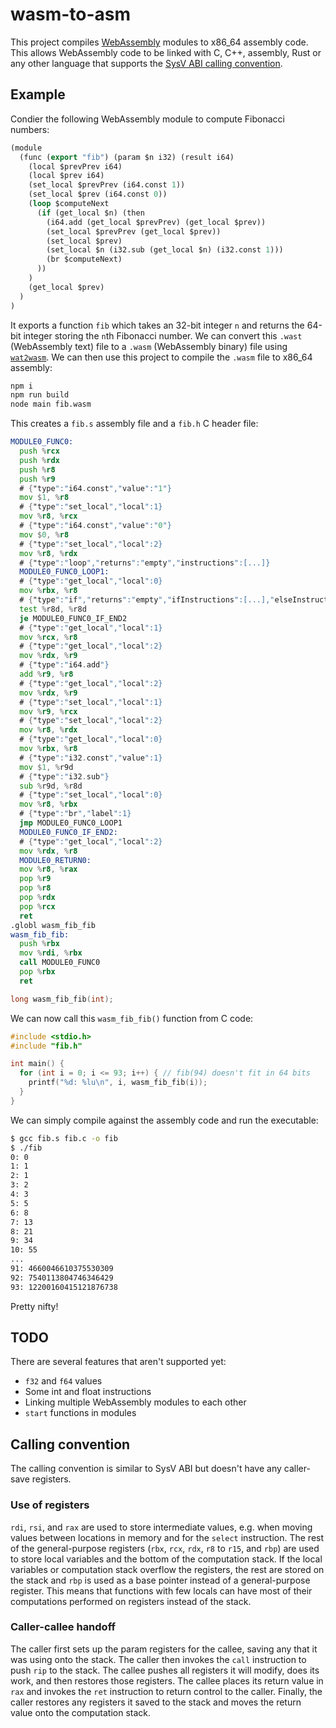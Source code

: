 # wasm-to-asm

This project compiles [WebAssembly](https://webassembly.org) modules to x86_64 assembly code.
This allows WebAssembly code to be linked with C, C++, assembly, Rust or any other language that supports the [SysV ABI calling convention](https://wiki.osdev.org/System_V_ABI#x86-64).

## Example

Condier the following WebAssembly module to compute Fibonacci numbers:
```lisp
(module
  (func (export "fib") (param $n i32) (result i64)
    (local $prevPrev i64)
    (local $prev i64)
    (set_local $prevPrev (i64.const 1))
    (set_local $prev (i64.const 0))
    (loop $computeNext
      (if (get_local $n) (then
        (i64.add (get_local $prevPrev) (get_local $prev))
        (set_local $prevPrev (get_local $prev))
        (set_local $prev)
        (set_local $n (i32.sub (get_local $n) (i32.const 1)))
        (br $computeNext)
      ))
    )
    (get_local $prev)
  )
)
```
It exports a function `fib` which takes an 32-bit integer `n` and returns the 64-bit integer storing the `n`th Fibonacci number.
We can convert this `.wast` (WebAssembly text) file to a `.wasm` (WebAssembly binary) file using [`wat2wasm`](https://github.com/WebAssembly/wabt).
We can then use this project to compile the `.wasm` file to x86_64 assembly:
```bash
npm i
npm run build
node main fib.wasm
```
This creates a `fib.s` assembly file and a `fib.h` C header file:
```asm
MODULE0_FUNC0:
  push %rcx
  push %rdx
  push %r8
  push %r9
  # {"type":"i64.const","value":"1"}
  mov $1, %r8
  # {"type":"set_local","local":1}
  mov %r8, %rcx
  # {"type":"i64.const","value":"0"}
  mov $0, %r8
  # {"type":"set_local","local":2}
  mov %r8, %rdx
  # {"type":"loop","returns":"empty","instructions":[...]}
  MODULE0_FUNC0_LOOP1:
  # {"type":"get_local","local":0}
  mov %rbx, %r8
  # {"type":"if","returns":"empty","ifInstructions":[...],"elseInstructions":[]}
  test %r8d, %r8d
  je MODULE0_FUNC0_IF_END2
  # {"type":"get_local","local":1}
  mov %rcx, %r8
  # {"type":"get_local","local":2}
  mov %rdx, %r9
  # {"type":"i64.add"}
  add %r9, %r8
  # {"type":"get_local","local":2}
  mov %rdx, %r9
  # {"type":"set_local","local":1}
  mov %r9, %rcx
  # {"type":"set_local","local":2}
  mov %r8, %rdx
  # {"type":"get_local","local":0}
  mov %rbx, %r8
  # {"type":"i32.const","value":1}
  mov $1, %r9d
  # {"type":"i32.sub"}
  sub %r9d, %r8d
  # {"type":"set_local","local":0}
  mov %r8, %rbx
  # {"type":"br","label":1}
  jmp MODULE0_FUNC0_LOOP1
  MODULE0_FUNC0_IF_END2:
  # {"type":"get_local","local":2}
  mov %rdx, %r8
  MODULE0_RETURN0:
  mov %r8, %rax
  pop %r9
  pop %r8
  pop %rdx
  pop %rcx
  ret
.globl wasm_fib_fib
wasm_fib_fib:
  push %rbx
  mov %rdi, %rbx
  call MODULE0_FUNC0
  pop %rbx
  ret
```
```c
long wasm_fib_fib(int);
```
We can now call this `wasm_fib_fib()` function from C code:
```c
#include <stdio.h>
#include "fib.h"

int main() {
  for (int i = 0; i <= 93; i++) { // fib(94) doesn't fit in 64 bits
    printf("%d: %lu\n", i, wasm_fib_fib(i));
  }
}
```
We can simply compile against the assembly code and run the executable:
```bash
$ gcc fib.s fib.c -o fib
$ ./fib
0: 0
1: 1
2: 1
3: 2
4: 3
5: 5
6: 8
7: 13
8: 21
9: 34
10: 55
...
91: 4660046610375530309
92: 7540113804746346429
93: 12200160415121876738
```
Pretty nifty!

## TODO

There are several features that aren't supported yet:
- `f32` and `f64` values
- Some int and float instructions
- Linking multiple WebAssembly modules to each other
- `start` functions in modules

## Calling convention

The calling convention is similar to SysV ABI but doesn't have any caller-save registers.

### Use of registers

`rdi`, `rsi`, and `rax` are used to store intermediate values, e.g. when moving values between locations in memory and for the `select` instruction.
The rest of the general-purpose registers (`rbx`, `rcx`, `rdx`, `r8` to `r15`, and `rbp`) are used to store local variables and the bottom of the computation stack.
If the local variables or computation stack overflow the registers, the rest are stored on the stack and `rbp` is used as a base pointer instead of a general-purpose register.
This means that functions with few locals can have most of their computations performed on registers instead of the stack.

### Caller-callee handoff

The caller first sets up the param registers for the callee, saving any that it was using onto the stack.
The caller then invokes the `call` instruction to push `rip` to the stack.
The callee pushes all registers it will modify, does its work, and then restores those registers.
The callee places its return value in `rax` and invokes the `ret` instruction to return control to the caller.
Finally, the caller restores any registers it saved to the stack and moves the return value onto the computation stack.